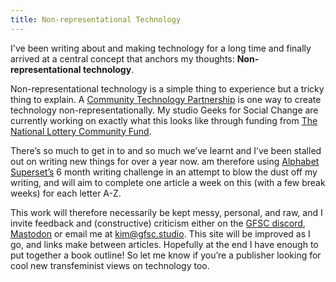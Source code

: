 ```yaml
---
title: Non-representational Technology
---
```


I've been writing about and making technology for a long time and finally arrived at a central concept that anchors my thoughts: **Non-representational technology**.

Non-representational technology is a simple thing to experience but a tricky thing to explain. A [Community Technology Partnership](https://www.tandfonline.com/doi/full/10.1080/1369118X.2020.1767173) is one way to create technology non-representationally. My studio Geeks for Social Change are currently working on exactly what this looks like through funding from [The National Lottery Community Fund](https://gfsc.studio/blog/2022/national-network-community-technology-partnerships/).

There’s so much to get in to and so much we’ve learnt and I’ve been stalled out on writing new things for over a year now. am therefore using [Alphabet Superset’s](https://www.alphabetsuperset.com/) 6 month writing challenge in an attempt to blow the dust off my writing, and will aim to complete one article a week on this (with a few break weeks) for each letter A-Z.

This work will therefore necessarily be kept messy, personal, and raw, and I invite feedback and (constructive) criticism either on the [GFSC discord](https://discord.com/invite/EwFHSp8h9h), [Mastodon](https://social.gfsc.studio/@kim) or email me at kim@gfsc.studio. This site will be improved as I go, and links make between articles. Hopefully at the end I have enough to put together a book outline! So let me know if you’re a publisher looking for cool new transfeminist views on technology too. 